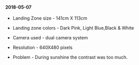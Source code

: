 #### 2018-05-07

* Landing Zone size - 141cm X 113cm

* Landing zone colors - Dark Pink, Light Blue,Black & White

* Camera used - dual camera system

* Resolution - 640X480 pixels

* Problem - During sunshine the contrast was too much.